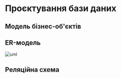 # Проєктування бази даних

## Модель бізнес-об'єктів

## ER-модель

![uml](http://www.plantuml.com/plantuml/proxy?cache=no&src=https://raw.githubusercontent.com/e-andrew/Industrial_Eden/e-andrew/src/uml/example.puml)

## Реляційна схема


